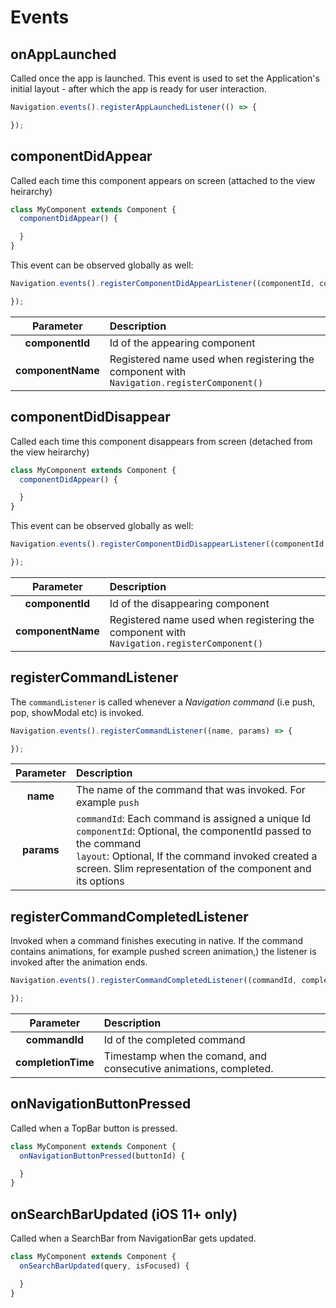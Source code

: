 # Events

## onAppLaunched

Called once the app is launched. This event is used to set the Application's initial layout - after which the app is ready for user interaction.

```js
Navigation.events().registerAppLaunchedListener(() => {

});
```

## componentDidAppear
Called each time this component appears on screen (attached to the view heirarchy)

```js
class MyComponent extends Component {
  componentDidAppear() {

  }
}
```

This event can be observed globally as well:

```js
Navigation.events().registerComponentDidAppearListener((componentId, componentName) => {

});
```
|       Parameter         | Description |
|:--------------------:|:-----|
|**componentId**| Id of the appearing component|
|**componentName**|Registered name used when registering the component with `Navigation.registerComponent()`|

## componentDidDisappear
Called each time this component disappears from screen (detached from the view heirarchy)

```js
class MyComponent extends Component {
  componentDidAppear() {

  }
}
```

This event can be observed globally as well:

```js
Navigation.events().registerComponentDidDisappearListener((componentId, componentName) => {

});
```
|       Parameter         | Description |
|:--------------------:|:-----|
|**componentId**| Id of the disappearing component|
|**componentName**|Registered name used when registering the component with `Navigation.registerComponent()`|

## registerCommandListener
The `commandListener` is called whenever a *Navigation command* (i.e push, pop, showModal etc) is invoked.

```js
Navigation.events().registerCommandListener((name, params) => {

});
```
|       Parameter         | Description |
|:--------------------:|:-----|
|**name** | The name of the command that was invoked. For example `push`|
|**params**|`commandId`: Each command is assigned a unique Id<br>`componentId`: Optional, the componentId passed to the command<br>`layout`: Optional, If the command invoked created a screen. Slim representation of the component and its options |

## registerCommandCompletedListener
Invoked when a command finishes executing in native. If the command contains animations, for example pushed screen animation,) the listener is invoked after the animation ends.

```js
Navigation.events().registerCommandCompletedListener((commandId, completionTime, params) => {

});
```

|       Parameter         | Description |
|:--------------------:|:-----|
|**commandId** | Id of the completed command|
|**completionTime**|Timestamp when the comand, and consecutive animations, completed.|


## onNavigationButtonPressed
Called when a TopBar button is pressed.
```js
class MyComponent extends Component {
  onNavigationButtonPressed(buttonId) {

  }
}
```

## onSearchBarUpdated (iOS 11+ only)
Called when a SearchBar from NavigationBar gets updated.
```js
class MyComponent extends Component {
  onSearchBarUpdated(query, isFocused) {

  }
}
```
